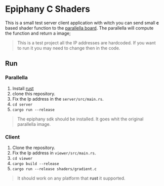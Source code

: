 # Epiphany C Shaders

This is a small test server client application with witch you can send small **c** based shader function to the [parallella board](https://www.parallella.org/). The parallella will compute the function and return a image;

> This is a test project all the IP addresses are hardcoded. If you want to run it you may need to change then in the code.  

## Run

### Parallella

1. Install [rust](https://www.rust-lang.org/tools/install)
2. clone this repository.
3. Fix the Ip address in the `server/src/main.rs`.
4. `cd server`
5. `cargo run --release`

> The epiphany sdk should be installed. It goes whit the original parallella image.

### Client

 1. Clone the repository.
 2. Fix the Ip address in `viewer/src/main.rs`.
 3. `cd viewer`
 4. `cargo build --release`
 5. `cargo run --release shaders/gradient.c`

> It should work on any platform that **rust** it supported.
